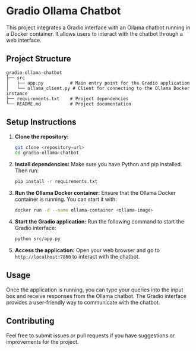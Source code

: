 # Gradio Ollama Chatbot

This project integrates a Gradio interface with an Ollama chatbot running in a Docker container. It allows users to interact with the chatbot through a web interface.

## Project Structure

```
gradio-ollama-chatbot
├── src
│   ├── app.py          # Main entry point for the Gradio application
│   └── ollama_client.py # Client for connecting to the Ollama Docker instance
├── requirements.txt    # Project dependencies
└── README.md           # Project documentation
```

## Setup Instructions

1. **Clone the repository:**
   ```bash
   git clone <repository-url>
   cd gradio-ollama-chatbot
   ```

2. **Install dependencies:**
   Make sure you have Python and pip installed. Then run:
   ```bash
   pip install -r requirements.txt
   ```

3. **Run the Ollama Docker container:**
   Ensure that the Ollama Docker container is running. You can start it with:
   ```bash
   docker run -d --name ollama-container <ollama-image>
   ```

4. **Start the Gradio application:**
   Run the following command to start the Gradio interface:
   ```bash
   python src/app.py
   ```

5. **Access the application:**
   Open your web browser and go to `http://localhost:7860` to interact with the chatbot.

## Usage

Once the application is running, you can type your queries into the input box and receive responses from the Ollama chatbot. The Gradio interface provides a user-friendly way to communicate with the chatbot.

## Contributing

Feel free to submit issues or pull requests if you have suggestions or improvements for the project.